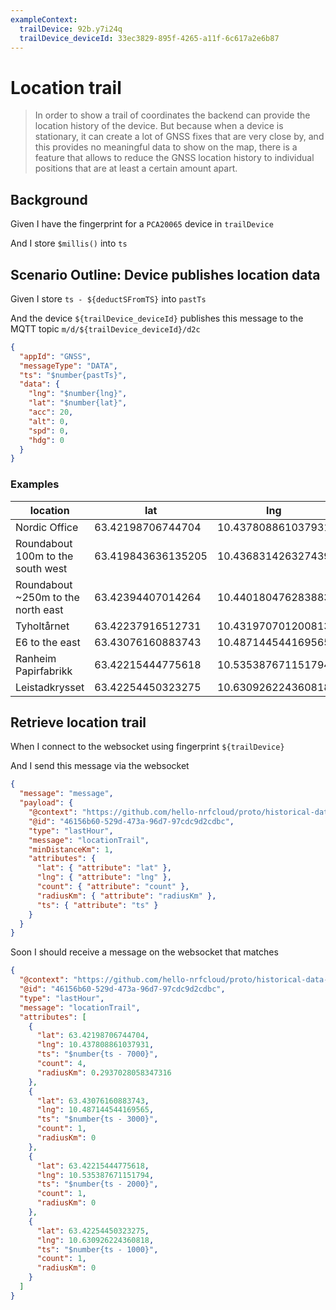 ```yaml
---
exampleContext:
  trailDevice: 92b.y7i24q
  trailDevice_deviceId: 33ec3829-895f-4265-a11f-6c617a2e6b87
---
```


# Location trail

> In order to show a trail of coordinates the backend can provide the location
> history of the device. But because when a device is stationary, it can create
> a lot of GNSS fixes that are very close by, and this provides no meaningful
> data to show on the map, there is a feature that allows to reduce the GNSS
> location history to individual positions that are at least a certain amount
> apart.

## Background

Given I have the fingerprint for a `PCA20065` device in `trailDevice`

And I store `$millis()` into `ts`

## Scenario Outline: Device publishes location data

Given I store `ts - ${deductSFromTS}` into `pastTs`

And the device `${trailDevice_deviceId}` publishes this message to the MQTT
topic `m/d/${trailDevice_deviceId}/d2c`

```json
{
  "appId": "GNSS",
  "messageType": "DATA",
  "ts": "$number{pastTs}",
  "data": {
    "lng": "$number{lng}",
    "lat": "$number{lat}",
    "acc": 20,
    "alt": 0,
    "spd": 0,
    "hdg": 0
  }
}
```

### Examples

| location                           | lat                | lng                | deductSFromTS |
| ---------------------------------- | ------------------ | ------------------ | ------------- |
| Nordic Office                      | 63.42198706744704  | 10.437808861037931 | 7000          |
| Roundabout 100m to the south west  | 63.419843636135205 | 10.436831426327439 | 6000          |
| Roundabout ~250m to the north east | 63.42394407014264  | 10.440180476283883 | 5000          |
| Tyholtårnet                        | 63.42237916512731  | 10.431970701200813 | 4000          |
| E6 to the east                     | 63.43076160883743  | 10.487144544169565 | 3000          |
| Ranheim Papirfabrikk               | 63.42215444775618  | 10.535387671151794 | 2000          |
| Leistadkrysset                     | 63.42254450323275  | 10.630926224360818 | 1000          |

## Retrieve location trail

When I connect to the websocket using fingerprint `${trailDevice}`

And I send this message via the websocket

```json
{
  "message": "message",
  "payload": {
    "@context": "https://github.com/hello-nrfcloud/proto/historical-data-request",
    "@id": "46156b60-529d-473a-96d7-97cdc9d2cdbc",
    "type": "lastHour",
    "message": "locationTrail",
    "minDistanceKm": 1,
    "attributes": {
      "lat": { "attribute": "lat" },
      "lng": { "attribute": "lng" },
      "count": { "attribute": "count" },
      "radiusKm": { "attribute": "radiusKm" },
      "ts": { "attribute": "ts" }
    }
  }
}
```

Soon I should receive a message on the websocket that matches

```json
{
  "@context": "https://github.com/hello-nrfcloud/proto/historical-data-response",
  "@id": "46156b60-529d-473a-96d7-97cdc9d2cdbc",
  "type": "lastHour",
  "message": "locationTrail",
  "attributes": [
    {
      "lat": 63.42198706744704,
      "lng": 10.437808861037931,
      "ts": "$number{ts - 7000}",
      "count": 4,
      "radiusKm": 0.2937028058347316
    },
    {
      "lat": 63.43076160883743,
      "lng": 10.487144544169565,
      "ts": "$number{ts - 3000}",
      "count": 1,
      "radiusKm": 0
    },
    {
      "lat": 63.42215444775618,
      "lng": 10.535387671151794,
      "ts": "$number{ts - 2000}",
      "count": 1,
      "radiusKm": 0
    },
    {
      "lat": 63.42254450323275,
      "lng": 10.630926224360818,
      "ts": "$number{ts - 1000}",
      "count": 1,
      "radiusKm": 0
    }
  ]
}
```
